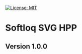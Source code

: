 [![License: MIT](https://img.shields.io/badge/License-MIT-yellow.svg)](https://opensource.org/licenses/MIT)
# Softloq SVG HPP
## Version 1.0.0
